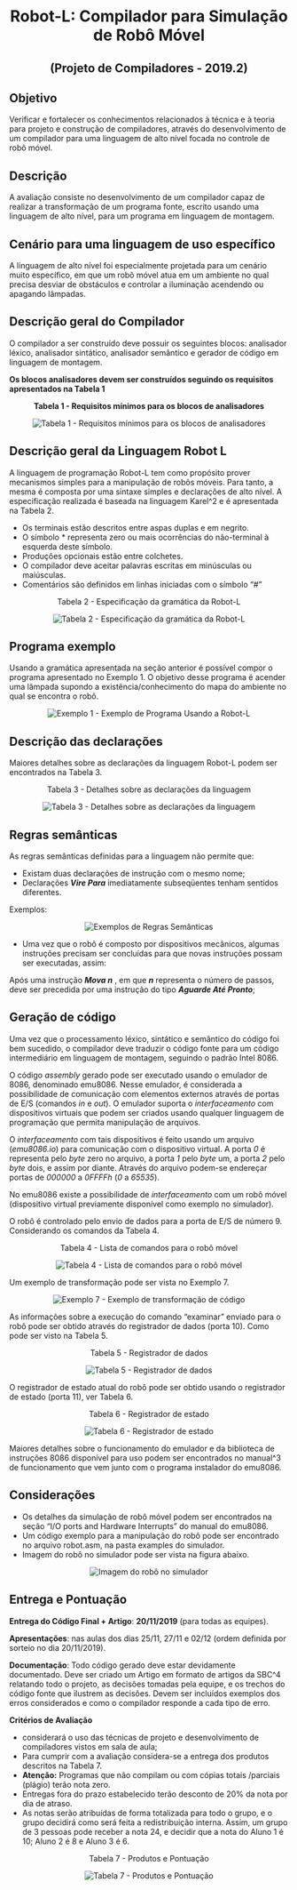 # <p align="center"> Robot-L: Compilador para Simulação de Robô Móvel </p>  
## <p align="center"> (Projeto de Compiladores - 2019.2) </p> 

## Objetivo

Verificar e fortalecer os conhecimentos relacionados à técnica e à teoria para projeto e construção de compiladores, através do desenvolvimento de um compilador para uma linguagem de alto nível focada no controle de robô móvel.

## Descrição

A avaliação consiste no desenvolvimento de um compilador capaz de realizar a transformação de um programa fonte, escrito usando uma linguagem de alto nível, para um programa em linguagem de montagem.

## Cenário para uma linguagem de uso específico

A linguagem de alto nível foi especialmente projetada para um cenário muito específico, em que um robô móvel atua em um ambiente no qual precisa desviar de obstáculos e controlar a iluminação acendendo ou apagando lâmpadas.

## Descrição geral do Compilador

O compilador a ser construído deve possuir os seguintes blocos: analisador léxico, analisador sintático, analisador semântico e gerador de código em linguagem de montagem.

**Os blocos analisadores devem ser construídos seguindo os requisitos apresentados na Tabela 1**

**<p align="center"> Tabela 1 - Requisitos mínimos para os blocos de analisadores </p>**

<p align="center"><img src="imgs/Tabela1.png?raw=true" alt="Tabela 1 - Requisitos mínimos para os blocos de analisadores" title="Tabela 1 - Requisitos mínimos para os blocos de analisadores"><br></p>

## Descrição geral da Linguagem Robot L

A linguagem de programação Robot-L tem como propósito prover mecanismos simples para a manipulação de robôs móveis. Para tanto, a mesma é composta por uma sintaxe simples e declarações de alto nível. A especificação realizada é baseada na linguagem Karel^2 e é apresentada na Tabela 2.

- Os terminais estão descritos entre aspas duplas e em negrito.
- O símbolo * representa zero ou mais ocorrências do não-terminal à esquerda deste símbolo.
- Produções opcionais estão entre colchetes.
- O compilador deve aceitar palavras escritas em minúsculas ou maiúsculas.
- Comentários são definidos em linhas iniciadas com o símbolo “#”

<p align="center">  Tabela 2 - Especificação da gramática da Robot-L </p>

<p align="center"><img src="imgs/Tabela2.png?raw=true" alt="Tabela 2 - Especificação da gramática da Robot-L" title="Tabela 2 - Especificação da gramática da Robot-L"><br></p>


## Programa exemplo

Usando a gramática apresentada na seção anterior é possível compor o programa apresentado no Exemplo 1. O objetivo desse programa é acender uma lâmpada supondo a existência/conhecimento do mapa do ambiente no qual se encontra o robô.

<p align="center"><img src="imgs/Exemplo1.png?raw=true" alt="Exemplo 1 - Exemplo de Programa Usando a Robot-L" title="Exemplo 1 - Exemplo de Programa Usando a Robot-L"><br></p>

## Descrição das declarações

Maiores detalhes sobre as declarações da linguagem Robot-L podem ser encontrados na Tabela 3.

<p align="center">  Tabela 3 - Detalhes sobre as declarações da linguagem </p>

<p align="center"><img src="imgs/Tabela3.png?raw=true" alt="Tabela 3 - Detalhes sobre as declarações da linguagem" title="Tabela 3 - Detalhes sobre as declarações da linguagem"><br></p>

## Regras semânticas

As regras semânticas definidas para a linguagem não permite que:

- Existam duas declarações de instrução com o mesmo nome;
- Declarações ***Vire Para*** imediatamente subseqüentes tenham sentidos diferentes.

Exemplos:

<p align="center"><img src="imgs/Exemplos_2-a-6.png?raw=true" alt="Exemplos de Regras Semânticas" title="Exemplos de Regras Semânticas"><br></p>

- Uma vez que o robô é composto por dispositivos mecânicos, algumas instruções precisam ser concluídas para que novas instruções possam ser executadas, assim:

Após uma instrução ***Mova n*** , em que ***n*** representa o número de passos, deve ser precedida por uma instrução do tipo ***Aguarde Até Pronto***;

## Geração de código

Uma vez que o processamento léxico, sintático e semântico do código foi bem sucedido, o compilador deve traduzir o código fonte para um código intermediário em linguagem de montagem, seguindo o padrão Intel 8086.

O código *assembly* gerado pode ser executado usando o emulador de 8086, denominado emu8086. Nesse emulador, é considerada a possibilidade de comunicação com elementos externos através de portas de E/S (comandos *in* e *out*). O emulador suporta o *interfaceamento* com dispositivos virtuais que podem ser criados usando qualquer linguagem de programação que permita manipulação de arquivos.

O *interfaceamento* com tais dispositivos é feito usando um arquivo (*emu8086.io*) para comunicação com o dispositivo virtual. A
porta *0* é representa pelo *byte* zero no arquivo, a porta *1* pelo *byte* um, a porta *2* pelo *byte* dois, e assim por diante. Através do arquivo podem-se endereçar portas de *000000* a *0FFFFh* (*0* a *65535*).

No emu8086 existe a possibilidade de *interfaceamento* com um robô móvel (dispositivo virtual previamente disponível como exemplo no simulador).

O robô é controlado pelo envio de dados para a porta de E/S de número 9. Considerando os comandos da Tabela 4.

<p align="center">  Tabela 4 - Lista de comandos para o robô móvel </p>

<p align="center"><img src="imgs/Tabela4.png?raw=true" alt="Tabela 4 - Lista de comandos para o robô móvel" title="Tabela 4 - Lista de comandos para o robô móvel"><br></p>

Um exemplo de transformação pode ser vista no Exemplo 7.

<p align="center"><img src="imgs/Exemplo7.png?raw=true" alt="Exemplo 7 - Exemplo de transformação de código" title="Exemplo 7 - Exemplo de transformação de código"><br></p>

As informações sobre a execução do comando “examinar” enviado para o robô pode ser obtido através do registrador de dados (porta 10). Como pode ser visto na Tabela 5.

<p align="center">  Tabela 5 - Registrador de dados </p>

<p align="center"><img src="imgs/Tabela5.png?raw=true" alt="Tabela 5 - Registrador de dados" title="Tabela 5 - Registrador de dados"><br></p>

O registrador de estado atual do robô pode ser obtido usando o registrador de estado (porta 11), ver Tabela 6.

<p align="center">  Tabela 6 - Registrador de estado </p>

<p align="center"><img src="imgs/Tabela6.png?raw=true" alt="Tabela 6 - Registrador de estado" title="Tabela 6 - Registrador de estado"><br></p>

Maiores detalhes sobre o funcionamento do emulador e da biblioteca de instruções 8086 disponível para uso podem ser encontrados no manual^3 de funcionamento que vem junto com o programa instalador do emu8086.

## Considerações

- Os detalhes da simulação de robô móvel podem ser encontrados na seção “I/O ports and Hardware Interrupts” do manual do emu8086.
- Um código exemplo para a manipulação do robô pode ser encontrado no arquivo robot.asm, na pasta examples do simulador.
- Imagem do robô no simulador pode ser vista na figura abaixo.

<p align="center"><img src="imgs/Consideracoes.png?raw=true" alt="Imagem do robô no simulador" title="Imagem do robô no simulador"><br></p>

## Entrega e Pontuação

**Entrega do Código Final + Artigo**: **20/11/2019** (para todas as equipes).


**Apresentações**: nas aulas dos dias 25/11, 27/11 e 02/12 (ordem definida por sorteio no dia 20/11/2019).


**Documentação**: Todo código gerado deve estar devidamente documentado. Deve ser criado um Artigo em formato de artigos da SBC^4 relatando todo o projeto, as decisões tomadas pela equipe, e os trechos do código fonte que ilustrem as decisões. Devem ser incluídos exemplos dos erros considerados e como o compilador responde a cada tipo de erro.


**Critérios de Avaliação**


- considerará o uso das técnicas de projeto e desenvolvimento de compiladores vistos em sala de aula;
- Para cumprir com a avaliação considera-se a entrega dos produtos descritos na Tabela 7.
- **Atenção:** Programas que não compilam ou com cópias totais /parciais (plágio) terão nota zero.
- Entregas fora do prazo estabelecido terão desconto de 20% da nota por dia de atraso.
- As notas serão atribuídas de forma totalizada para todo o grupo, e o grupo decidirá como será feita a redistribuição interna.
Assim, um grupo de 3 pessoas pode receber a nota 24, e decidir que a nota do Aluno 1 é 10; Aluno 2 é 8 e Aluno 3 é 6.

<p align="center">  Tabela 7 - Produtos e Pontuação </p>

<p align="center"><img src="imgs/Tabela7.png?raw=true" alt="Tabela 7 - Produtos e Pontuação" title="Tabela 7 - Produtos e Pontuação"><br></p>


